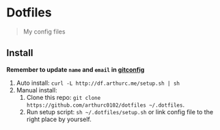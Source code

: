 # Dotfiles

> My config files

## Install

**Remember to update `name` and `email` in [gitconfig](./gitconfig)**

1. Auto install: `curl -L http://df.arthurc.me/setup.sh | sh`
2. Manual install:
    1. Clone this repo: `git clone https://github.com/arthurc0102/dotfiles ~/.dotfiles`.
    2. Run setup script: `sh ~/.dotfiles/setup.sh` or link config file to the right place by yourself.
